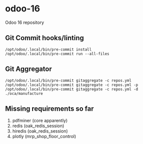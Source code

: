 # odoo-16
Odoo 16 repository

## Git Commit hooks/linting
```pip install pre-commit
/opt/odoo/.local/bin/pre-commit install
/opt/odoo/.local/bin/pre-commit run --all-files
```

## Git Aggregator
```pip install git-aggregator
/opt/odoo/.local/bin/pre-commit gitaggregate -c repos.yml
/opt/odoo/.local/bin/pre-commit gitaggregate -c repos.yml -p
/opt/odoo/.local/bin/pre-commit gitaggregate -c repos.yml -d ./oca/manufacture
```

## Missing requirements so far

1. pdfminer (core apparently)
2. redis (oak_redis_session)
3. hiredis (oak_redis_session)
4. plotly (mrp_shop_floor_control)